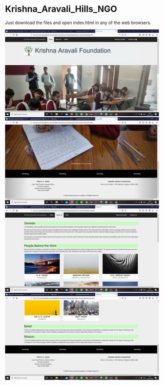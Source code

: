 # Krishna_Aravali_Hills_NGO

Just download the files and open index.html in any of the web browsers.

![](krsna1.JPG)
![](krsna2.JPG)
![](krsna3.JPG)
![](krsna4.JPG)
